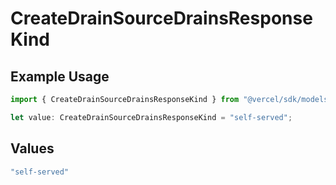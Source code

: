 # CreateDrainSourceDrainsResponseKind

## Example Usage

```typescript
import { CreateDrainSourceDrainsResponseKind } from "@vercel/sdk/models/createdrainop.js";

let value: CreateDrainSourceDrainsResponseKind = "self-served";
```

## Values

```typescript
"self-served"
```